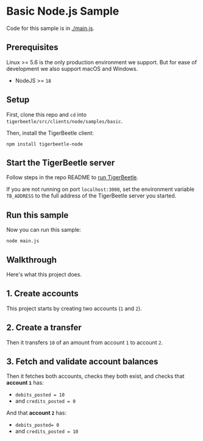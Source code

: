 <!-- This file is generated by [/src/scripts/client_readmes.zig](/src/scripts/client_readmes.zig). -->

# Basic Node.js Sample

Code for this sample is in [./main.js](./main.js).

## Prerequisites

Linux >= 5.6 is the only production environment we
support. But for ease of development we also support macOS and Windows.

- NodeJS >= `18`

## Setup

First, clone this repo and `cd` into `tigerbeetle/src/clients/node/samples/basic`.

Then, install the TigerBeetle client:

```shell
npm install tigerbeetle-node
```

## Start the TigerBeetle server

Follow steps in the repo README to [run
TigerBeetle](/README.md#running-tigerbeetle).

If you are not running on port `localhost:3000`, set
the environment variable `TB_ADDRESS` to the full
address of the TigerBeetle server you started.

## Run this sample

Now you can run this sample:

```shell
node main.js
```

## Walkthrough

Here's what this project does.

## 1. Create accounts

This project starts by creating two accounts (`1` and `2`).

## 2. Create a transfer

Then it transfers `10` of an amount from account `1` to
account `2`.

## 3. Fetch and validate account balances

Then it fetches both accounts, checks they both exist, and
checks that **account `1`** has:

- `debits_posted = 10`
- and `credits_posted = 0`

And that **account `2`** has:

- `debits_posted= 0`
- and `credits_posted = 10`
